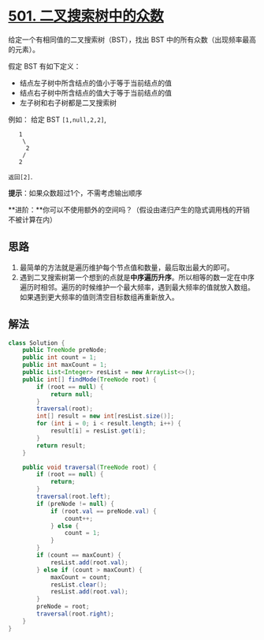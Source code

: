 # [501. 二叉搜索树中的众数](https://leetcode.cn/problems/find-mode-in-binary-search-tree/)

给定一个有相同值的二叉搜索树（BST），找出 BST 中的所有众数（出现频率最高的元素）。

假定 BST 有如下定义：

- 结点左子树中所含结点的值小于等于当前结点的值
- 结点右子树中所含结点的值大于等于当前结点的值
- 左子树和右子树都是二叉搜索树

例如：
给定 BST `[1,null,2,2]`,

```
   1
    \
     2
    /
   2
```

`返回[2]`.

**提示**：如果众数超过1个，不需考虑输出顺序

**进阶：**你可以不使用额外的空间吗？（假设由递归产生的隐式调用栈的开销不被计算在内）

## 思路

1. 最简单的方法就是遍历维护每个节点值和数量，最后取出最大的即可。
2. 遇到二叉搜索树第一个想到的点就是**中序遍历升序**。所以相等的数一定在中序遍历时相邻。遍历的时候维护一个最大频率，遇到最大频率的值就放入数组。如果遇到更大频率的值则清空目标数组再重新放入。

## 解法

```java
class Solution {
    public TreeNode preNode;
    public int count = 1;
    public int maxCount = 1;
    public List<Integer> resList = new ArrayList<>();
    public int[] findMode(TreeNode root) {
        if (root == null) {
            return null;
        }
        traversal(root);
        int[] result = new int[resList.size()];
        for (int i = 0; i < result.length; i++) {
            result[i] = resList.get(i);
        }
        return result;
    }

    public void traversal(TreeNode root) {
        if (root == null) {
            return;
        }
        traversal(root.left);
        if (preNode != null) {
            if (root.val == preNode.val) {
                count++;
            } else {
                count = 1;
            }
        }
        if (count == maxCount) {
            resList.add(root.val);
        } else if (count > maxCount) {
            maxCount = count;
            resList.clear();
            resList.add(root.val);
        }
        preNode = root;
        traversal(root.right);
    }
}
```

